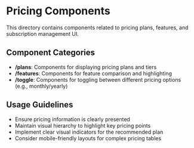 # Pricing Components

This directory contains components related to pricing plans, features, and subscription management UI.

## Component Categories

- **/plans**: Components for displaying pricing plans and tiers
- **/features**: Components for feature comparison and highlighting
- **/toggle**: Components for toggling between different pricing options (e.g., monthly/yearly)

## Usage Guidelines

- Ensure pricing information is clearly presented
- Maintain visual hierarchy to highlight key pricing points
- Implement clear visual indicators for the recommended plan
- Consider mobile-friendly layouts for complex pricing tables